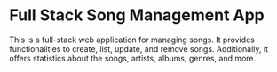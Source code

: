 # Full Stack Song Management App

This is a full-stack web application for managing songs. It provides functionalities to create, list, update, and remove songs. Additionally, it offers statistics about the songs, artists, albums, genres, and more.
